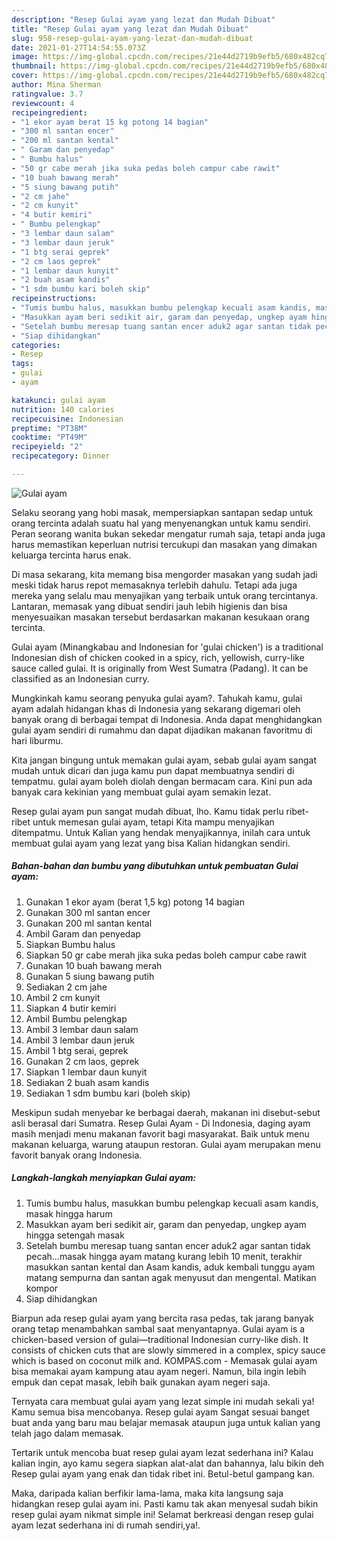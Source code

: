 ```yaml
---
description: "Resep Gulai ayam yang lezat dan Mudah Dibuat"
title: "Resep Gulai ayam yang lezat dan Mudah Dibuat"
slug: 958-resep-gulai-ayam-yang-lezat-dan-mudah-dibuat
date: 2021-01-27T14:54:55.073Z
image: https://img-global.cpcdn.com/recipes/21e44d2719b9efb5/680x482cq70/gulai-ayam-foto-resep-utama.jpg
thumbnail: https://img-global.cpcdn.com/recipes/21e44d2719b9efb5/680x482cq70/gulai-ayam-foto-resep-utama.jpg
cover: https://img-global.cpcdn.com/recipes/21e44d2719b9efb5/680x482cq70/gulai-ayam-foto-resep-utama.jpg
author: Mina Sherman
ratingvalue: 3.7
reviewcount: 4
recipeingredient:
- "1 ekor ayam berat 15 kg potong 14 bagian"
- "300 ml santan encer"
- "200 ml santan kental"
- " Garam dan penyedap"
- " Bumbu halus"
- "50 gr cabe merah jika suka pedas boleh campur cabe rawit"
- "10 buah bawang merah"
- "5 siung bawang putih"
- "2 cm jahe"
- "2 cm kunyit"
- "4 butir kemiri"
- " Bumbu pelengkap"
- "3 lembar daun salam"
- "3 lembar daun jeruk"
- "1 btg serai geprek"
- "2 cm laos geprek"
- "1 lembar daun kunyit"
- "2 buah asam kandis"
- "1 sdm bumbu kari boleh skip"
recipeinstructions:
- "Tumis bumbu halus, masukkan bumbu pelengkap kecuali asam kandis, masak hingga harum"
- "Masukkan ayam beri sedikit air, garam dan penyedap, ungkep ayam hingga setengah masak"
- "Setelah bumbu meresap tuang santan encer aduk2 agar santan tidak pecah...masak hingga ayam matang kurang lebih 10 menit, terakhir masukkan santan kental dan Asam kandis, aduk kembali tunggu ayam matang sempurna dan santan agak menyusut dan mengental. Matikan kompor"
- "Siap dihidangkan"
categories:
- Resep
tags:
- gulai
- ayam

katakunci: gulai ayam 
nutrition: 140 calories
recipecuisine: Indonesian
preptime: "PT38M"
cooktime: "PT49M"
recipeyield: "2"
recipecategory: Dinner

---
```



![Gulai ayam](https://img-global.cpcdn.com/recipes/21e44d2719b9efb5/680x482cq70/gulai-ayam-foto-resep-utama.jpg)

Selaku seorang yang hobi masak, mempersiapkan santapan sedap untuk orang tercinta adalah suatu hal yang menyenangkan untuk kamu sendiri. Peran seorang  wanita bukan sekedar mengatur rumah saja, tetapi anda juga harus memastikan keperluan nutrisi tercukupi dan masakan yang dimakan keluarga tercinta harus enak.

Di masa  sekarang, kita memang bisa mengorder masakan yang sudah jadi meski tidak harus repot memasaknya terlebih dahulu. Tetapi ada juga mereka yang selalu mau menyajikan yang terbaik untuk orang tercintanya. Lantaran, memasak yang dibuat sendiri jauh lebih higienis dan bisa menyesuaikan masakan tersebut berdasarkan makanan kesukaan orang tercinta. 

Gulai ayam (Minangkabau and Indonesian for &#39;gulai chicken&#39;) is a traditional Indonesian dish of chicken cooked in a spicy, rich, yellowish, curry-like sauce called gulai. It is originally from West Sumatra (Padang). It can be classified as an Indonesian curry.

Mungkinkah kamu seorang penyuka gulai ayam?. Tahukah kamu, gulai ayam adalah hidangan khas di Indonesia yang sekarang digemari oleh banyak orang di berbagai tempat di Indonesia. Anda dapat menghidangkan gulai ayam sendiri di rumahmu dan dapat dijadikan makanan favoritmu di hari liburmu.

Kita jangan bingung untuk memakan gulai ayam, sebab gulai ayam sangat mudah untuk dicari dan juga kamu pun dapat membuatnya sendiri di tempatmu. gulai ayam boleh diolah dengan bermacam cara. Kini pun ada banyak cara kekinian yang membuat gulai ayam semakin lezat.

Resep gulai ayam pun sangat mudah dibuat, lho. Kamu tidak perlu ribet-ribet untuk memesan gulai ayam, tetapi Kita mampu menyajikan ditempatmu. Untuk Kalian yang hendak menyajikannya, inilah cara untuk membuat gulai ayam yang lezat yang bisa Kalian hidangkan sendiri.

<!--inarticleads1-->

##### Bahan-bahan dan bumbu yang dibutuhkan untuk pembuatan Gulai ayam:

1. Gunakan 1 ekor ayam (berat 1,5 kg) potong 14 bagian
1. Gunakan 300 ml santan encer
1. Gunakan 200 ml santan kental
1. Ambil  Garam dan penyedap
1. Siapkan  Bumbu halus
1. Siapkan 50 gr cabe merah jika suka pedas boleh campur cabe rawit
1. Gunakan 10 buah bawang merah
1. Gunakan 5 siung bawang putih
1. Sediakan 2 cm jahe
1. Ambil 2 cm kunyit
1. Siapkan 4 butir kemiri
1. Ambil  Bumbu pelengkap
1. Ambil 3 lembar daun salam
1. Ambil 3 lembar daun jeruk
1. Ambil 1 btg serai, geprek
1. Gunakan 2 cm laos, geprek
1. Siapkan 1 lembar daun kunyit
1. Sediakan 2 buah asam kandis
1. Sediakan 1 sdm bumbu kari (boleh skip)


Meskipun sudah menyebar ke berbagai daerah, makanan ini disebut-sebut asli berasal dari Sumatra. Resep Gulai Ayam - Di Indonesia, daging ayam masih menjadi menu makanan favorit bagi masyarakat. Baik untuk menu makanan keluarga, warung ataupun restoran. Gulai ayam merupakan menu favorit banyak orang Indonesia. 

<!--inarticleads2-->

##### Langkah-langkah menyiapkan Gulai ayam:

1. Tumis bumbu halus, masukkan bumbu pelengkap kecuali asam kandis, masak hingga harum
1. Masukkan ayam beri sedikit air, garam dan penyedap, ungkep ayam hingga setengah masak
1. Setelah bumbu meresap tuang santan encer aduk2 agar santan tidak pecah...masak hingga ayam matang kurang lebih 10 menit, terakhir masukkan santan kental dan Asam kandis, aduk kembali tunggu ayam matang sempurna dan santan agak menyusut dan mengental. Matikan kompor
1. Siap dihidangkan


Biarpun ada resep gulai ayam yang bercita rasa pedas, tak jarang banyak orang tetap menambahkan sambal saat menyantapnya. Gulai ayam is a chicken-based version of gulai—traditional Indonesian curry-like dish. It consists of chicken cuts that are slowly simmered in a complex, spicy sauce which is based on coconut milk and. KOMPAS.com - Memasak gulai ayam bisa memakai ayam kampung atau ayam negeri. Namun, bila ingin lebih empuk dan cepat masak, lebih baik gunakan ayam negeri saja. 

Ternyata cara membuat gulai ayam yang lezat simple ini mudah sekali ya! Kamu semua bisa mencobanya. Resep gulai ayam Sangat sesuai banget buat anda yang baru mau belajar memasak ataupun juga untuk kalian yang telah jago dalam memasak.

Tertarik untuk mencoba buat resep gulai ayam lezat sederhana ini? Kalau kalian ingin, ayo kamu segera siapkan alat-alat dan bahannya, lalu bikin deh Resep gulai ayam yang enak dan tidak ribet ini. Betul-betul gampang kan. 

Maka, daripada kalian berfikir lama-lama, maka kita langsung saja hidangkan resep gulai ayam ini. Pasti kamu tak akan menyesal sudah bikin resep gulai ayam nikmat simple ini! Selamat berkreasi dengan resep gulai ayam lezat sederhana ini di rumah sendiri,ya!.

